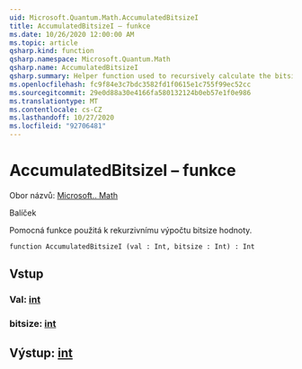 ```yaml
---
uid: Microsoft.Quantum.Math.AccumulatedBitsizeI
title: AccumulatedBitsizeI – funkce
ms.date: 10/26/2020 12:00:00 AM
ms.topic: article
qsharp.kind: function
qsharp.namespace: Microsoft.Quantum.Math
qsharp.name: AccumulatedBitsizeI
qsharp.summary: Helper function used to recursively calculate the bitsize of a value.
ms.openlocfilehash: fc9f84e3c7bdc3582fd1f0615e1c755f99ec52cc
ms.sourcegitcommit: 29e0d88a30e4166fa580132124b0eb57e1f0e986
ms.translationtype: MT
ms.contentlocale: cs-CZ
ms.lasthandoff: 10/27/2020
ms.locfileid: "92706481"
---
```

# <a name="accumulatedbitsizei-function"></a>AccumulatedBitsizeI – funkce

Obor názvů: [Microsoft.. Math](xref:Microsoft.Quantum.Math)

Balíček [](https://nuget.org/packages/)


Pomocná funkce použitá k rekurzivnímu výpočtu bitsize hodnoty.

```qsharp
function AccumulatedBitsizeI (val : Int, bitsize : Int) : Int
```


## <a name="input"></a>Vstup

### <a name="val--int"></a>Val: [int](xref:microsoft.quantum.lang-ref.int)




### <a name="bitsize--int"></a>bitsize: [int](xref:microsoft.quantum.lang-ref.int)





## <a name="output--int"></a>Výstup: [int](xref:microsoft.quantum.lang-ref.int)


